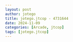 ```yaml
---
layout: post
author: jotego
title: jotego.jtcop - 4731644
date: 2024-11-09
categories: [Arcade, jtcop]
tags: [jotego.jtcop]
---
```


